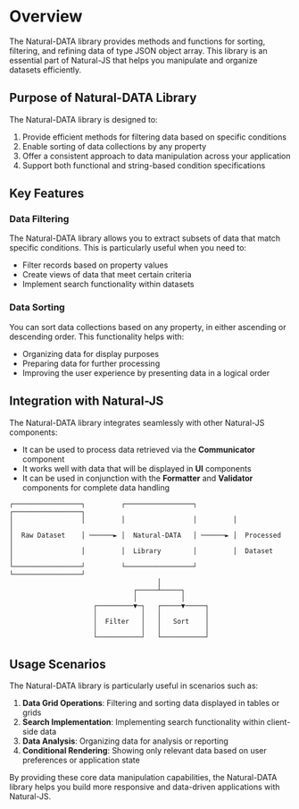 # Overview

The Natural-DATA library provides methods and functions for sorting, filtering, and refining data of type JSON object array. This library is an essential part of Natural-JS that helps you manipulate and organize datasets efficiently.

## Purpose of Natural-DATA Library

The Natural-DATA library is designed to:

1. Provide efficient methods for filtering data based on specific conditions
2. Enable sorting of data collections by any property
3. Offer a consistent approach to data manipulation across your application
4. Support both functional and string-based condition specifications

## Key Features

### Data Filtering

The Natural-DATA library allows you to extract subsets of data that match specific conditions. This is particularly useful when you need to:

- Filter records based on property values
- Create views of data that meet certain criteria
- Implement search functionality within datasets

### Data Sorting

You can sort data collections based on any property, in either ascending or descending order. This functionality helps with:

- Organizing data for display purposes
- Preparing data for further processing
- Improving the user experience by presenting data in a logical order

## Integration with Natural-JS

The Natural-DATA library integrates seamlessly with other Natural-JS components:

- It can be used to process data retrieved via the **Communicator** component
- It works well with data that will be displayed in **UI** components
- It can be used in conjunction with the **Formatter** and **Validator** components for complete data handling

```
┌─────────────────┐         ┌─────────────────┐         ┌─────────────────┐
│                 │         │                 │         │                 │
│  Raw Dataset    │ ──────► │  Natural-DATA   │ ──────► │  Processed      │
│                 │         │  Library        │         │  Dataset        │
└─────────────────┘         └─────────────────┘         └─────────────────┘
                                     │
                               ┌─────┴─────┐
                               │           │
                     ┌─────────▼─┐   ┌─────▼─────┐
                     │           │   │           │
                     │  Filter   │   │   Sort    │
                     │           │   │           │
                     └───────────┘   └───────────┘
```

## Usage Scenarios

The Natural-DATA library is particularly useful in scenarios such as:

1. **Data Grid Operations**: Filtering and sorting data displayed in tables or grids
2. **Search Implementation**: Implementing search functionality within client-side data
3. **Data Analysis**: Organizing data for analysis or reporting
4. **Conditional Rendering**: Showing only relevant data based on user preferences or application state

By providing these core data manipulation capabilities, the Natural-DATA library helps you build more responsive and data-driven applications with Natural-JS.
